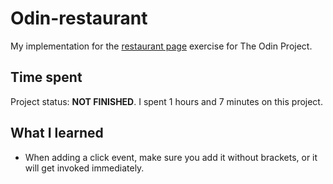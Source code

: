 # Odin-restaurant
My implementation for the [restaurant page](https://www.theodinproject.com/lessons/node-path-javascript-restaurant-page) exercise for The Odin Project.

## Time spent
Project status: **NOT FINISHED**.
I spent 1 hours and 7 minutes on this project.

## What I learned
- When adding a click event, make sure you add it without brackets, or it will get invoked immediately.